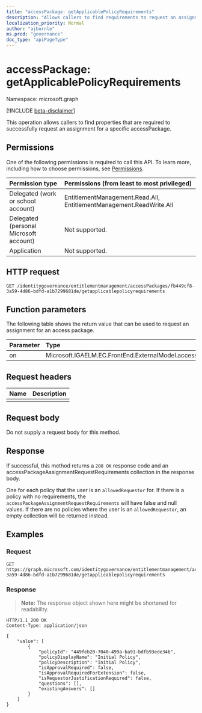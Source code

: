 ```yaml
---
title: "accessPackage: getApplicablePolicyRequirements"
description: "Allows callers to find requirements to request an assignment for a specific accessPackage."
localization_priority: Normal
author: "ajburnle"
ms.prod: "governance"
doc_type: "apiPageType"
---
```


# accessPackage: getApplicablePolicyRequirements
Namespace: microsoft.graph

[!INCLUDE [beta-disclaimer](../../includes/beta-disclaimer.md)]

This operation allows callers to find properties that are required to successfully request an assignment for a specific accessPackage. 

## Permissions
One of the following permissions is required to call this API. To learn more, including how to choose permissions, see [Permissions](/graph/permissions-reference).

|Permission type|Permissions (from least to most privileged)|
|:---|:---|
|Delegated (work or school account)|EntitlementManagement.Read.All, EntitlementManagement.ReadWrite.All|
|Delegated (personal Microsoft account)|Not supported.|
|Application|Not supported.|

## HTTP request

<!-- {
  "blockType": "ignored"
}
-->
``` http
GET /identitygovernance/entitlementmanagement/accessPackages/fb449cf8-3a59-4d86-bdfd-a1b7299681de/getapplicablepolicyrequirements
```

## Function parameters

The following table shows the return value that can be used to request an assignment for an access package.

Parameter|Type|Description|
| :--- | :--- | :--- |
| on | Microsoft.IGAELM.EC.FrontEnd.ExternalModel.accessPackage | |

## Request headers
|Name|Description|
|:---|:---|
|||

## Request body
Do not supply a request body for this method.

## Response
If successful, this method returns a `200 OK` response code and an accessPackageAssignmentRequestRequirements collection in the response body.

One for each policy that the user is an `allowedRequestor` for. If there is a policy with no requirements, the `accessPackageAssignmentRequestRequirements` will have false and null values. If there are no policies where the user is an `allowedRequestor`, an empty collection will be returned instead.

## Examples

### Request
<!-- {
  "blockType": "request",
  "name": "accesspackage_getapplicablepolicyrequirements"
}
-->
``` http
GET https://graph.microsoft.com/identitygovernance/entitlementmanagement/accessPackages/fb449cf8-3a59-4d86-bdfd-a1b7299681de/getapplicablepolicyrequirements
```

### Response
> **Note:** The response object shown here might be shortened for readability.
<!-- {
  "blockType": "response",
  "truncated": true,
  "@odata.type": "Collection(microsoft.graph.accessPackageAssignmentRequestRequirements)"
}
-->

```http
HTTP/1.1 200 OK
Content-Type: application/json

{
    "value": [
        {
            "policyId": "449feb20-7040-499a-ba91-bdfb93ede34b", 
            "policyDisplayName": "Initial Policy", 
            "policyDescription": "Initial Policy", 
            "isApprovalRequired": false, 
            "isApprovalRequiredForExtension": false, 
            "isRequestorJustificationRequired": false, 
            "questions": [], 
            "existingAnswers": [] 
        }
    ]
}
```
